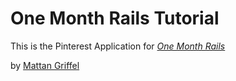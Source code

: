 # One Month Rails Tutorial

This is the Pinterest Application for
[*One Month Rails*](http://onemonth.com)

by [Mattan Griffel](http://mattangriffle.com)